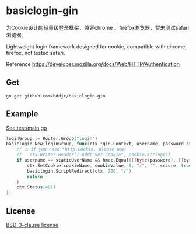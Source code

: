 # basiclogin-gin

为Cookie设计的轻量级登录框架，兼容chrome 、firefox浏览器，暂未测试safari浏览器。  

Lightweight login framework designed for cookie, compatible with chrome, firefox, not tested safari.  

Reference https://developer.mozilla.org/docs/Web/HTTP/Authentication

## Get
```
go get github.com/bddjr/basiclogin-gin
```

## Example
[See test/main.go](test/main.go)  

```go
loginGroup := Router.Group("login")
basiclogin.New(loginGroup, func(ctx *gin.Context, username, password string, secure bool) {
    // ⚠ If you need *http.Cookie, please use
    //   ctx.Writer.Header().Add("Set-Cookie", cookie.String())
    if username == staticUserName && hmac.Equal([]byte(password), []byte(StaticPassword)) {
        ctx.SetCookie(cookieName, cookieValue, 0, "/", "", secure, true)
        basiclogin.ScriptRedirect(ctx, 200, "/")
        return
    }
    ctx.Status(401)
})
```

## License
[BSD-3-clause license](LICENSE.txt)  
